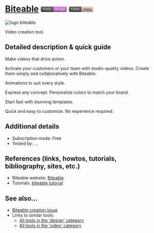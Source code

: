 # [Biteable](https://biteable.com/)  [<img src="images/design.png" align="bottom">](https://github.com/e-CLOSE/Toolbox/issues?q=label%3A01_TOOL+label%3Adesign) [<img src="images/video.png" align="bottom">](https://github.com/e-CLOSE/Toolbox/issues?q=label%3A01_TOOL+label%3Avideo)
![logo biteable](https://user-images.githubusercontent.com/96419022/157402019-16f4d70c-a59b-4858-bbd1-6765ff63b2a8.png)

Video creation tool.


## Detailed description & quick guide

Make videos that drive action.

Activate your customers or your team with studio-quality videos. Create them simply and collaboratively with Biteable.

Animations to suit every style.

Express any concept. Personalize colors to match your brand.

Start fast with stunning templates.

Quick and easy to customize. No experience required.


## Additional details

- Subscription mode: Free
- Tested by: ...


## References (links, howtos, tutorials, bibliography, sites, etc.)

- Biteable website: [Biteable](https://biteable.com/)
- Tutorials: [biteable tutorial](https://www.youtube.com/c/BiteableVideoMaker/videos)


## See also...

- [Biteable creation issue](https://github.com/e-CLOSE/Toolbox/issues/94)
- Links to similar tools:
  - [All tools in the 'design' category](https://github.com/e-CLOSE/Toolbox/issues?q=label%3A01_TOOL+label%3Adesign)
  - [All tools in the 'video' category](https://github.com/e-CLOSE/Toolbox/issues?q=label%3A01_TOOL+label%3Avideo)
